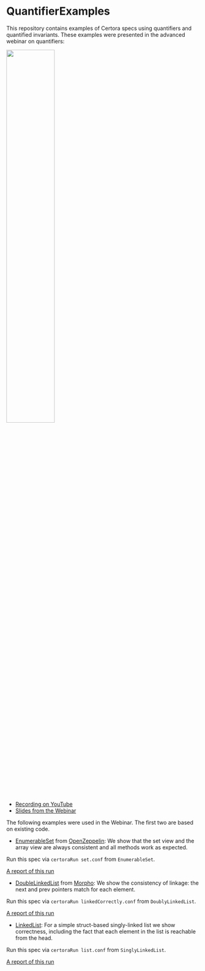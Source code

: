 # QuantifierExamples
This repository contains examples of Certora specs using quantifiers and
quantified invariants.  These examples were presented in the advanced webinar
on quantifiers:

[<img src="./webinar-quantifiers.png" width="50%" />](https://youtu.be/IEB6adfjsA8)

- [Recording on YouTube](https://youtu.be/IEB6adfjsA8)
- [Slides from the Webinar](./webinar-quantifiers.pdf)


The following examples were used in the Webinar.
The first two are based on existing code.

- [EnumerableSet](./EnumerableSet) from [OpenZeppelin][1]: We show that the set view and the array view are always consistent and all methods work as expected.

Run this spec via
```certoraRun set.conf``` from `EnumerableSet`.

[A report of this run](https://prover.certora.com/output/15800/2b7079a4dcc5410cb0f8017dcdd55627?anonymousKey=eff8f0e0c2a5ef20af958194830c42b7c2f3145e)

- [DoubleLinkedList](./DoublyLinkedList) from [Morpho][2]: We show the consistency of linkage: the next and prev pointers match for each element.

Run this spec via
```certoraRun linkedCorrectly.conf``` from `DoublyLinkedList`.

[A report of this run](https://prover.certora.com/output/15800/e68c99b590764792aaee491f6a110963?anonymousKey=090f19d57f649604cf86d600722a1f00043da623)

- [LinkedList](./SinglyLinkedList): For a simple struct-based singly-linked list we show correctness,
including the fact that each element in the list is reachable from the head.

Run this spec via 
```certoraRun list.conf``` from `SinglyLinkedList`.

[A report of this run](https://prover.certora.com/output/15800/ed04ec27f4aa4a91831acece0749b6dc?anonymousKey=a0fcd266019bf068dc9f778843e43a2cd197ff2e)

[1]: https://github.com/OpenZeppelin/openzeppelin-contracts/blob/master/contracts/utils/structs/EnumerableSet.sol "EnumerableSet from OpenZeppelin"
[2]: https://github.com/morpho-org/morpho-data-structures/blob/main/src/DoubleLinkedList.sol "DoubleLinkedList from Morpho"
